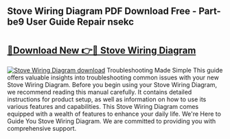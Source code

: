 ## Stove Wiring Diagram PDF Download Free - Part-be9 User Guide Repair nsekc

# <h2><a href="http://dfstbwd.blite.top/?on=Stove+Wiring+Diagram">🔗Download New 👉🔴 Stove Wiring Diagram</a></h2>

[![Stove Wiring Diagram download](https://i.imgur.com/lujVjoI.png)](http://dfstbwd.blite.top/?on=Stove+Wiring+Diagram)
Troubleshooting Made Simple This guide offers valuable insights into troubleshooting common issues with your new Stove Wiring Diagram. Before you begin using your Stove Wiring Diagram, we recommend reading this manual carefully. It contains detailed instructions for product setup, as well as information on how to use its various features and capabilities. This Stove Wiring Diagram comes equipped with a wealth of features to enhance your daily life. We're Here to Guide You Stove Wiring Diagram. We are committed to providing you with comprehensive support.

